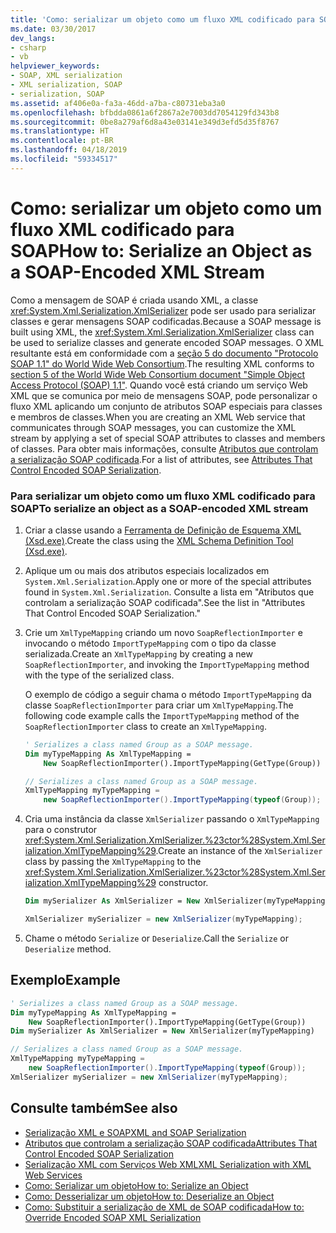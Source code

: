 ```yaml
---
title: 'Como: serializar um objeto como um fluxo XML codificado para SOAP'
ms.date: 03/30/2017
dev_langs:
- csharp
- vb
helpviewer_keywords:
- SOAP, XML serialization
- XML serialization, SOAP
- serialization, SOAP
ms.assetid: af406e0a-fa3a-46dd-a7ba-c80731eba3a0
ms.openlocfilehash: bfbdda0861a6f2867a2e7003dd7054129fd343b8
ms.sourcegitcommit: 0be8a279af6d8a43e03141e349d3efd5d35f8767
ms.translationtype: HT
ms.contentlocale: pt-BR
ms.lasthandoff: 04/18/2019
ms.locfileid: "59334517"
---
```

# <a name="how-to-serialize-an-object-as-a-soap-encoded-xml-stream"></a><span data-ttu-id="c09db-102">Como: serializar um objeto como um fluxo XML codificado para SOAP</span><span class="sxs-lookup"><span data-stu-id="c09db-102">How to: Serialize an Object as a SOAP-Encoded XML Stream</span></span>
  
 <span data-ttu-id="c09db-103">Como a mensagem de SOAP é criada usando XML, a classe <xref:System.Xml.Serialization.XmlSerializer> pode ser usado para serializar classes e gerar mensagens SOAP codificadas.</span><span class="sxs-lookup"><span data-stu-id="c09db-103">Because a SOAP message is built using XML, the <xref:System.Xml.Serialization.XmlSerializer> class can be used to serialize classes and generate encoded SOAP messages.</span></span> <span data-ttu-id="c09db-104">O XML resultante está em conformidade com a [seção 5 do documento "Protocolo SOAP 1.1" do World Wide Web Consortium](https://www.w3.org/TR/2000/NOTE-SOAP-20000508/#_Toc478383512).</span><span class="sxs-lookup"><span data-stu-id="c09db-104">The resulting XML conforms to [section 5 of the World Wide Web Consortium document "Simple Object Access Protocol (SOAP) 1.1"](https://www.w3.org/TR/2000/NOTE-SOAP-20000508/#_Toc478383512).</span></span> <span data-ttu-id="c09db-105">Quando você está criando um serviço Web XML que se comunica por meio de mensagens SOAP, pode personalizar o fluxo XML aplicando um conjunto de atributos SOAP especiais para classes e membros de classes.</span><span class="sxs-lookup"><span data-stu-id="c09db-105">When you are creating an XML Web service that communicates through SOAP messages, you can customize the XML stream by applying a set of special SOAP attributes to classes and members of classes.</span></span> <span data-ttu-id="c09db-106">Para obter mais informações, consulte [Atributos que controlam a serialização SOAP codificada](../../../docs/standard/serialization/attributes-that-control-encoded-soap-serialization.md).</span><span class="sxs-lookup"><span data-stu-id="c09db-106">For a list of attributes, see [Attributes That Control Encoded SOAP Serialization](../../../docs/standard/serialization/attributes-that-control-encoded-soap-serialization.md).</span></span>  
  
### <a name="to-serialize-an-object-as-a-soap-encoded-xml-stream"></a><span data-ttu-id="c09db-107">Para serializar um objeto como um fluxo XML codificado para SOAP</span><span class="sxs-lookup"><span data-stu-id="c09db-107">To serialize an object as a SOAP-encoded XML stream</span></span>  
  
1. <span data-ttu-id="c09db-108">Criar a classe usando a [Ferramenta de Definição de Esquema XML (Xsd.exe)](../../../docs/standard/serialization/xml-schema-definition-tool-xsd-exe.md).</span><span class="sxs-lookup"><span data-stu-id="c09db-108">Create the class using the [XML Schema Definition Tool (Xsd.exe)](../../../docs/standard/serialization/xml-schema-definition-tool-xsd-exe.md).</span></span>  
  
2. <span data-ttu-id="c09db-109">Aplique um ou mais dos atributos especiais localizados em `System.Xml.Serialization`.</span><span class="sxs-lookup"><span data-stu-id="c09db-109">Apply one or more of the special attributes found in `System.Xml.Serialization`.</span></span> <span data-ttu-id="c09db-110">Consulte a lista em "Atributos que controlam a serialização SOAP codificada".</span><span class="sxs-lookup"><span data-stu-id="c09db-110">See the list in "Attributes That Control Encoded SOAP Serialization."</span></span>  
  
3. <span data-ttu-id="c09db-111">Crie um `XmlTypeMapping` criando um novo `SoapReflectionImporter` e invocando o método `ImportTypeMapping` com o tipo da classe serializada.</span><span class="sxs-lookup"><span data-stu-id="c09db-111">Create an `XmlTypeMapping` by creating a new `SoapReflectionImporter`, and invoking the `ImportTypeMapping` method with the type of the serialized class.</span></span>  
  
     <span data-ttu-id="c09db-112">O exemplo de código a seguir chama o método `ImportTypeMapping` da classe `SoapReflectionImporter` para criar um `XmlTypeMapping`.</span><span class="sxs-lookup"><span data-stu-id="c09db-112">The following code example calls the `ImportTypeMapping` method of the `SoapReflectionImporter` class to create an `XmlTypeMapping`.</span></span>  
  
    ```vb  
    ' Serializes a class named Group as a SOAP message.  
    Dim myTypeMapping As XmlTypeMapping =
        New SoapReflectionImporter().ImportTypeMapping(GetType(Group))  
    ```  
  
    ```csharp  
    // Serializes a class named Group as a SOAP message.  
    XmlTypeMapping myTypeMapping =
        new SoapReflectionImporter().ImportTypeMapping(typeof(Group));
    ```  
  
4. <span data-ttu-id="c09db-113">Cria uma instância da classe `XmlSerializer` passando o `XmlTypeMapping` para o construtor <xref:System.Xml.Serialization.XmlSerializer.%23ctor%28System.Xml.Serialization.XmlTypeMapping%29>.</span><span class="sxs-lookup"><span data-stu-id="c09db-113">Create an instance of the `XmlSerializer` class by passing the `XmlTypeMapping` to the <xref:System.Xml.Serialization.XmlSerializer.%23ctor%28System.Xml.Serialization.XmlTypeMapping%29> constructor.</span></span>  
  
    ```vb  
    Dim mySerializer As XmlSerializer = New XmlSerializer(myTypeMapping)  
    ```  
  
    ```csharp  
    XmlSerializer mySerializer = new XmlSerializer(myTypeMapping);  
    ```  
  
5. <span data-ttu-id="c09db-114">Chame o método `Serialize` or `Deserialize`.</span><span class="sxs-lookup"><span data-stu-id="c09db-114">Call the `Serialize` or `Deserialize` method.</span></span>  
  
## <a name="example"></a><span data-ttu-id="c09db-115">Exemplo</span><span class="sxs-lookup"><span data-stu-id="c09db-115">Example</span></span>  
  
```vb  
' Serializes a class named Group as a SOAP message.  
Dim myTypeMapping As XmlTypeMapping =
    New SoapReflectionImporter().ImportTypeMapping(GetType(Group))
Dim mySerializer As XmlSerializer = New XmlSerializer(myTypeMapping)  
```  
  
```csharp  
// Serializes a class named Group as a SOAP message.  
XmlTypeMapping myTypeMapping =
    new SoapReflectionImporter().ImportTypeMapping(typeof(Group));
XmlSerializer mySerializer = new XmlSerializer(myTypeMapping);  
```  
  
## <a name="see-also"></a><span data-ttu-id="c09db-116">Consulte também</span><span class="sxs-lookup"><span data-stu-id="c09db-116">See also</span></span>

- [<span data-ttu-id="c09db-117">Serialização XML e SOAP</span><span class="sxs-lookup"><span data-stu-id="c09db-117">XML and SOAP Serialization</span></span>](../../../docs/standard/serialization/xml-and-soap-serialization.md)
- [<span data-ttu-id="c09db-118">Atributos que controlam a serialização SOAP codificada</span><span class="sxs-lookup"><span data-stu-id="c09db-118">Attributes That Control Encoded SOAP Serialization</span></span>](../../../docs/standard/serialization/attributes-that-control-encoded-soap-serialization.md)
- [<span data-ttu-id="c09db-119">Serialização XML com Serviços Web XML</span><span class="sxs-lookup"><span data-stu-id="c09db-119">XML Serialization with XML Web Services</span></span>](../../../docs/standard/serialization/xml-serialization-with-xml-web-services.md)
- [<span data-ttu-id="c09db-120">Como: Serializar um objeto</span><span class="sxs-lookup"><span data-stu-id="c09db-120">How to: Serialize an Object</span></span>](../../../docs/standard/serialization/how-to-serialize-an-object.md)
- [<span data-ttu-id="c09db-121">Como: Desserializar um objeto</span><span class="sxs-lookup"><span data-stu-id="c09db-121">How to: Deserialize an Object</span></span>](../../../docs/standard/serialization/how-to-deserialize-an-object.md)
- [<span data-ttu-id="c09db-122">Como: Substituir a serialização de XML de SOAP codificada</span><span class="sxs-lookup"><span data-stu-id="c09db-122">How to: Override Encoded SOAP XML Serialization</span></span>](../../../docs/standard/serialization/how-to-override-encoded-soap-xml-serialization.md)
